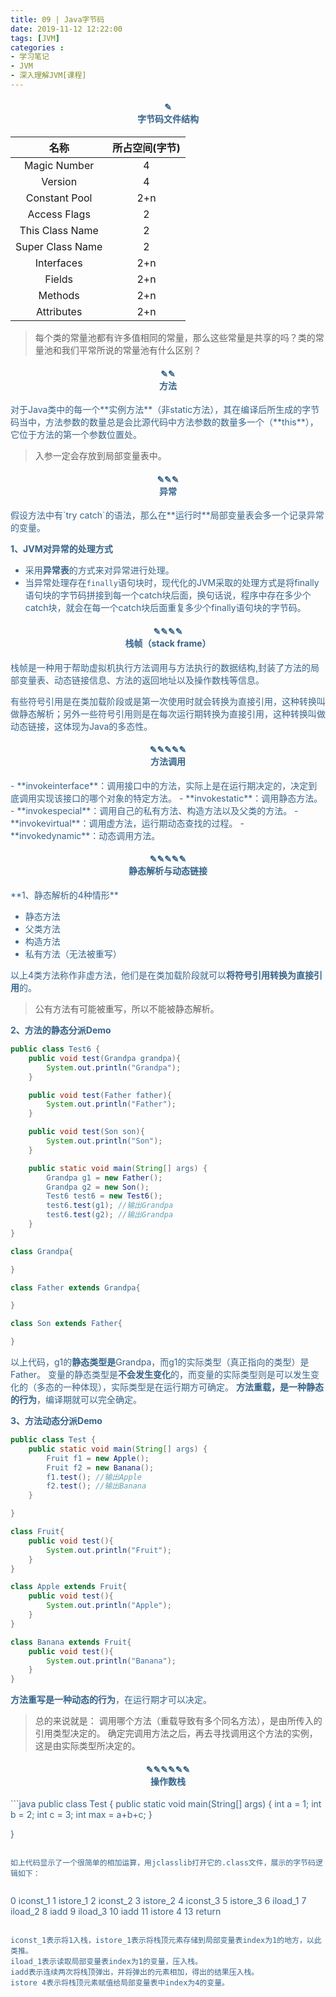 ```yaml
---
title: 09 | Java字节码
date: 2019-11-12 12:22:00
tags: [JVM]
categories :
- 学习笔记
- JVM
- 深入理解JVM[课程]
---
```


<center> <h4><font color = "#36648B">✎</br>字节码文件结构</center>

|       名称       | 所占空间(字节) |
| :--------------: | :------------: |
|   Magic Number   |       4        |
|     Version      |       4        |
|  Constant Pool   |      2+n       |
|   Access Flags   |       2        |
| This Class Name  |       2        |
| Super Class Name |       2        |
|    Interfaces    |      2+n       |
|      Fields      |      2+n       |
|     Methods      |      2+n       |
|    Attributes    |      2+n       |

> 每个类的常量池都有许多值相同的常量，那么这些常量是共享的吗？类的常量池和我们平常所说的常量池有什么区别？

<center> <h4><font color = "#36648B">✎✎</br>方法</center>
对于Java类中的每一个**实例方法**（非static方法），其在编译后所生成的字节码当中，方法参数的数量总是会比源代码中方法参数的数量多一个（**this**），它位于方法的第一个参数位置处。

> 入参一定会存放到局部变量表中。


<center> <h4><font color = "#36648B">✎✎✎</br>异常</center>
假设方法中有`try catch`的语法，那么在**运行时**局部变量表会多一个记录异常的变量。

**1、JVM对异常的处理方式**

- 采用**异常表**的方式来对异常进行处理。
- 当异常处理存在`finally`语句块时，现代化的JVM采取的处理方式是将finally语句块的字节码拼接到每一个catch块后面，换句话说，程序中存在多少个catch块，就会在每一个catch块后面重复多少个finally语句块的字节码。


<center> <h4><font color = "#36648B">✎✎✎✎</br>栈帧（stack frame）</center>
栈帧是一种用于帮助虚拟机执行方法调用与方法执行的数据结构,封装了方法的局部变量表、动态链接信息、方法的返回地址以及操作数栈等信息。

有些符号引用是在类加载阶段或是第一次使用时就会转换为直接引用，这种转换叫做静态解析；另外一些符号引用则是在每次运行期转换为直接引用，这种转换叫做动态链接，这体现为Java的多态性。

<center> <h4><font color = "#36648B">✎✎✎✎✎</br>方法调用</center>
- **invokeinterface**：调用接口中的方法，实际上是在运行期决定的，决定到底调用实现该接口的哪个对象的特定方法。
- **invokestatic**：调用静态方法。
- **invokespecial**：调用自己的私有方法、构造方法以及父类的方法。
- **invokevirtual**：调用虚方法，运行期动态查找的过程。
- **invokedynamic**：动态调用方法。

<center> <h4><font color = "#36648B">✎✎✎✎✎</br>静态解析与动态链接</center>
**1、静态解析的4种情形**

- 静态方法
- 父类方法
- 构造方法
- 私有方法（无法被重写）

以上4类方法称作非虚方法，他们是在类加载阶段就可以**将符号引用转换为直接引用**的。

> 公有方法有可能被重写，所以不能被静态解析。

**2、方法的静态分派Demo**
```java
public class Test6 {
    public void test(Grandpa grandpa){
        System.out.println("Grandpa");
    }

    public void test(Father father){
        System.out.println("Father");
    }

    public void test(Son son){
        System.out.println("Son");
    }

    public static void main(String[] args) {
        Grandpa g1 = new Father();
        Grandpa g2 = new Son();
        Test6 test6 = new Test6();
        test6.test(g1); //输出Grandpa
        test6.test(g2); //输出Grandpa
    }
}

class Grandpa{

}

class Father extends Grandpa{

}

class Son extends Father{

}
```
以上代码，g1的**静态类型是**Grandpa，而g1的实际类型（真正指向的类型）是Father。
变量的静态类型是**不会发生变化**的，而变量的实际类型则是可以发生变化的（多态的一种体现），实际类型是在运行期方可确定。
**方法重载，是一种静态的行为**，编译期就可以完全确定。

**3、方法动态分派Demo**
```java
public class Test {
    public static void main(String[] args) {
        Fruit f1 = new Apple();
        Fruit f2 = new Banana();
        f1.test(); //输出Apple
        f2.test(); //输出Banana
    }

}

class Fruit{
    public void test(){
        System.out.println("Fruit");
    }
}

class Apple extends Fruit{
    public void test(){
        System.out.println("Apple");
    }
}

class Banana extends Fruit{
    public void test(){
        System.out.println("Banana");
    }
}
```

**方法重写是一种动态的行为**，在运行期才可以决定。

> 总的来说就是：
调用哪个方法（重载导致有多个同名方法），是由所传入的引用类型决定的。
确定完调用方法之后，再去寻找调用这个方法的实例，这是由实际类型所决定的。









<center> <h4><font color = "#36648B">✎✎✎✎✎✎</br>操作数栈</center>
```java
public class Test {
    public static void main(String[] args) {
        int a = 1;
        int b = 2;
        int c = 3;
        int max = a+b+c;
    }

}
```

如上代码显示了一个很简单的相加运算，用jclasslib打开它的.class文件，展示的字节码逻辑如下：


```
0 iconst_1
1 istore_1
2 iconst_2
3 istore_2
4 iconst_3
5 istore_3
6 iload_1
7 iload_2
8 iadd
9 iload_3
10 iadd
11 istore 4
13 return
```

iconst_1表示将1入栈，istore_1表示将栈顶元素存储到局部变量表index为1的地方，以此类推。
iload_1表示读取局部变量表index为1的变量，压入栈。
iadd表示连续两次将栈顶弹出，并将弹出的元素相加，得出的结果压入栈。
istore 4表示将栈顶元素赋值给局部变量表中index为4的变量。

